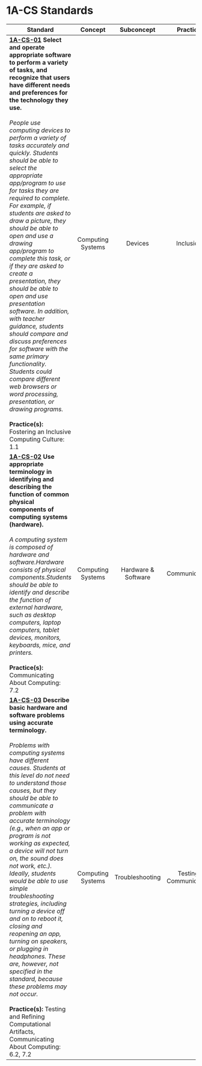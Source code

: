 # 1A-CS Standards

|Standard|Concept|Subconcept|Practice|
|---|:---:|:---:|:---:|
|__[1A-CS-01](csta/1a/cs-01.md) Select and operate appropriate software to perform a variety of tasks, and recognize that users have different needs and preferences for the technology they use.__ <br><br>*People use computing devices to perform a variety of tasks accurately and quickly. Students should be able to select the appropriate app/program to use for tasks they are required to complete. For example, if students are asked to draw a picture, they should be able to open and use a drawing app/program to complete this task, or if they are asked to create a presentation, they should be able to open and use presentation software. In addition, with teacher guidance, students should compare and discuss preferences for software with the same primary functionality. Students could compare different web browsers or word processing, presentation, or drawing programs.* <br><br> __Practice(s):__ Fostering an Inclusive Computing Culture: 1.1|Computing Systems|Devices|Inclusion
|__[1A-CS-02](csta/1a/cs-02.md) Use appropriate terminology in identifying and describing the function of common physical components of computing systems (hardware).__ <br><br>*A computing system is composed of hardware and software.Hardware consists of physical components.Students should be able to identify and describe the function of external hardware, such as desktop computers, laptop computers, tablet devices, monitors, keyboards, mice, and printers.* <br><br> __Practice(s):__ Communicating About Computing: 7.2|Computing Systems|Hardware & Software|Communicating
|__[1A-CS-03](csta/1a/cs-03.md) Describe basic hardware and software problems using accurate terminology.__<br><br>*Problems with computing systems have different causes. Students at this level do not need to understand those causes, but they should be able to communicate a problem with accurate terminology (e.g., when an app or program is not working as expected, a device will not turn on, the sound does not work, etc.). Ideally, students would be able to use simple troubleshooting strategies, including turning a device off and on to reboot it, closing and reopening an app, turning on speakers, or plugging in headphones. These are, however, not specified in the standard, because these problems may not occur.* <br><br> __Practice(s):__ Testing and Refining Computational Artifacts, Communicating About Computing: 6.2, 7.2|Computing Systems|Troubleshooting|Testing, Communicating

